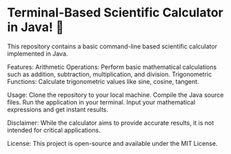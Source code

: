 # Terminal-Based Scientific Calculator in Java! 🚀

This repository contains a basic command-line based scientific calculator implemented in Java.

Features:
Arithmetic Operations: Perform basic mathematical calculations such as addition, subtraction, multiplication, and division.
Trigonometric Functions: Calculate trigonometric values like sine, cosine, tangent.

Usage:
Clone the repository to your local machine.
Compile the Java source files.
Run the application in your terminal.
Input your mathematical expressions and get instant results.

Disclaimer:
While the calculator aims to provide accurate results, it is not intended for critical applications.

License:
This project is open-source and available under the MIT License.
